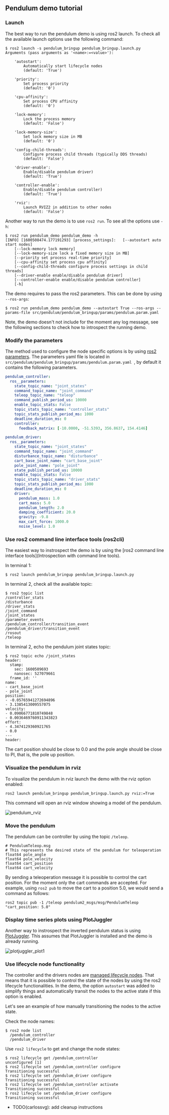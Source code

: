 ## Pendulum demo tutorial

### Launch 

The best way to run the pendulum demo is using ros2 launch. To check all the available launch
 options use the following command:

```shell script
$ ros2 launch -s pendulum_bringup pendulum_bringup.launch.py 
Arguments (pass arguments as '<name>:=<value>'):

    'autostart':
        Automatically start lifecycle nodes
        (default: 'True')

    'priority':
        Set process priority
        (default: '0')

    'cpu-affinity':
        Set process CPU affinity
        (default: '0')

    'lock-memory':
        Lock the process memory
        (default: 'False')

    'lock-memory-size':
        Set lock memory size in MB
        (default: '0')

    'config-child-threads':
        Configure process child threads (typically DDS threads)
        (default: 'False')

    'driver-enable':
        Enable/disable pendulum driver)
        (default: 'True')

    'controller-enable':
        Enable/disable pendulum controller)
        (default: 'True')

    'rviz':
        Launch RVIZ2 in addition to other nodes
        (default: 'False')
```

Another way to run the demo is to use `ros2 run`. To see all the options use `-h`:

```shell script
$ ros2 run pendulum_demo pendulum_demo -h
[INFO] [1600508474.177191293] [process_settings]: 	[--autostart auto start nodes]
	[--lock-memory lock memory]
	[--lock-memory-size lock a fixed memory size in MB]
	[--priority set process real-time priority]
	[--cpu-affinity set process cpu affinity]
	[--config-child-threads configure process settings in child threads]
	[--driver-enable enable/disable pendulum driver]
	[--controller-enable enable/disable pendulum controller]
	[-h]
```

The demo requires to pass the ros2 parameters. This can be done by using `--ros-args`:

```shell
$ ros2 run pendulum_demo pendulum_demo --autostart True --ros-args --params-file src/pendulum/pendulum_bringup/params/pendulum.param.yaml
```

Note, the demo doesn't not include for the moment any log message, see the following sections to
 check how to introspect the running demo. 

### Modify the parameters

The method used to configure the node specific options is by using 
[ros2 parameters](https://index.ros.org/doc/ros2/Tutorials/Parameters/Understanding-ROS2-Parameters/). 
The parameters yaml file is located in `src/pendulum/pendulum_bringup/params/pendulum.param.yaml
`, by default it contains the following parameters.

```yaml
pendulum_controller:
  ros__parameters:
    state_topic_name: "joint_states"
    command_topic_name: "joint_command"
    teleop_topic_name: "teleop"
    command_publish_period_us: 10000
    enable_topic_stats: False
    topic_stats_topic_name: "controller_stats"
    topic_stats_publish_period_ms: 1000
    deadline_duration_ms: 0
    controller:
      feedback_matrix: [-10.0000, -51.5393, 356.8637, 154.4146]

pendulum_driver:
  ros__parameters:
    state_topic_name: "joint_states"
    command_topic_name: "joint_command"
    disturbance_topic_name: "disturbance"
    cart_base_joint_name: "cart_base_joint"
    pole_joint_name: "pole_joint"
    state_publish_period_us: 10000
    enable_topic_stats: False
    topic_stats_topic_name: "driver_stats"
    topic_stats_publish_period_ms: 1000
    deadline_duration_ms: 0
    driver:
      pendulum_mass: 1.0
      cart_mass: 5.0
      pendulum_length: 2.0
      damping_coefficient: 20.0
      gravity: -9.8
      max_cart_force: 1000.0
      noise_level: 1.0
```


### Use ros2 command line interface tools (ros2cli)

The easiest way to instrospect the demo is by using the 
[ros2 command line interface tools](Introspection with command line tools). 

In terminal 1:

```shell script
$ ros2 launch pendulum_bringup pendulum_bringup.launch.py
```

In terminal 2, check all the available topic:

```shell script
$ ros2 topic list
/controller_stats
/disturbance
/driver_stats
/joint_command
/joint_states
/parameter_events
/pendulum_controller/transition_event
/pendulum_driver/transition_event
/rosout
/teleop
```

In terminal 2, echo the pendulum joint states topic:

```shell script
$ ros2 topic echo /joint_states
header:
  stamp:
    sec: 1600509693
    nanosec: 527079661
  frame_id: ''
name:
- cart_base_joint
- pole_joint
position:
- -0.05765941272694896
- 3.1385413009557075
velocity:
- 0.09066771810749848
- 0.0036469760911343823
effort:
- 4.3474129360921765
- 0.0
---
header:
```
The cart position should be close to 0.0 and the pole angle should be close to PI, that is, the
 pole up position. 

### Visualize the pendulum in rviz

To visualize the pendulum in rviz launch the demo with the rviz option enabled:

```shell script
ros2 launch pendulum_bringup pendulum_bringup.launch.py rviz:=True
```

This command will open an rviz window showing a model of the pendulum.

![pendulum_rviz](images/pendulum_rviz.gif)

### Move the pendulum

The pendulum can be controller by using the topic `/teleop`.

```text
# PendulumTeleop.msg
# This represents the desired state of the pendulum for teleoperation
float64 pole_angle
float64 pole_velocity
float64 cart_position
float64 cart_velocity
```

By sending a teleoperation message it is possible to control the cart position. For the moment
 only the cart commands are accepted. For example, using `ros2 pub` to move the cart to a
  position 5.0, we would send a command as follows: 

```shell script
ros2 topic pub -1 /teleop pendulum2_msgs/msg/PendulumTeleop "cart_position: 5.0"
```

### Display time series plots using PlotJuggler

Another way to instrospect the inverted pendulum status is using 
[PlotJuggler](https://github.com/facontidavide/PlotJuggler). This assumes that PlotJuggler is
 installed and the demo is already running. 
 
![plotjuggler_plot1](images/plotjuggler_plot1.png )

### Use lifecycle node functionality

The controller and the drivers nodes are 
[managed lifecycle nodes](http://design.ros2.org/articles/node_lifecycle.html). 
That means that it is possible to control the state of the nodes by using the ros2 lifecycle
 functionalities. In the demo, the option `autostart` was added to simplify things and
  automatically transit the nodes to the active state if this option is enabled. 
  
Let's see an example of how manually transitioning the nodes to the active state. 

Check the node names:
  
```shell script
$ ros2 node list
  /pendulum_controller
  /pendulum_driver
```

Use `ros2 lifecycle` to get and change the node states:
```shell script
$ ros2 lifecycle get /pendulum_controller
unconfigured [1]
$ ros2 lifecycle set /pendulum_controller configure
Transitioning successful
$ ros2 lifecycle set /pendulum_driver configure
Transitioning successful
$ ros2 lifecycle set /pendulum_controller activate
Transitioning successful
$ ros2 lifecycle set /pendulum_driver configure
Transitioning successful
```

- TODO(carlossvg): add cleanup instructions
